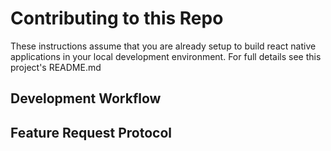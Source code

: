 # Contributing to this Repo

These instructions assume that you are already setup to build react native applications in your local development environment. For full details see this project's README.md


## Development Workflow


## Feature Request Protocol

